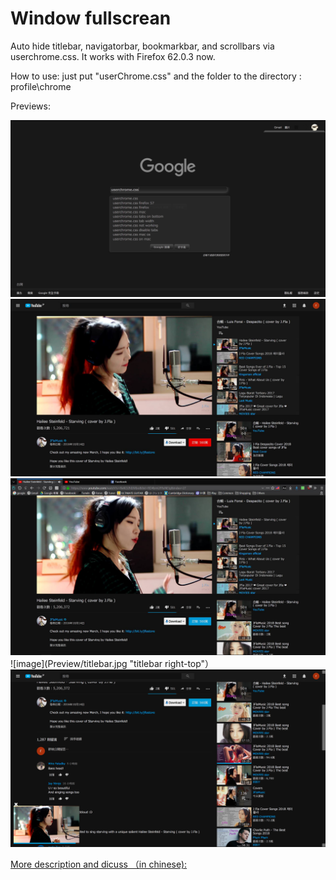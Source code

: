 # Window fullscrean 

Auto hide titlebar, navigatorbar, bookmarkbar, and scrollbars via userchrome.css.
It works with Firefox 62.0.3 now.

How to use: just put "userChrome.css" and the folder to the directory : profile\chrome

Previews:

![image](Preview/windowfullscreen.png "windowfullscreen")
![image](Preview/windowfullscreen2.jpg "windowfullscreen")
![image](Preview/navigatorbar.jpg "navigatorbar")
![image](Preview/titlebar.jpg "titlebar right-top"）
![image](Preview/scroll.png "custom scrolls")



[More description and dicuss （in chinese):](https://www.ptt.cc/bbs/Browsers/M.1515375100.A.3ED.html "ptt discuss")
